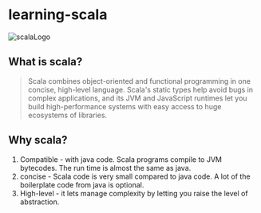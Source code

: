 # learning-scala

![scalaLogo](https://www.openprogrammer.info/wp-content/uploads/2018/08/scala-lang-card.png)

## What is scala? 
>Scala combines object-oriented and functional programming in one concise, high-level language. Scala's static types help avoid bugs in complex applications, and its JVM and JavaScript runtimes let you build high-performance systems with easy access to huge ecosystems of libraries.

## Why scala?
1. Compatible - with java code. Scala programs compile to JVM bytecodes. The run time is almost the same as java. 
2. concise - Scala code is very small compared to java code. A lot of the boilerplate code from java is optional.  
3. High-level - it lets manage complexity by letting you raise the level of abstraction.

